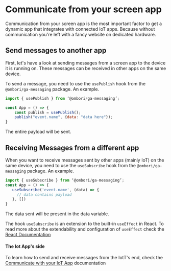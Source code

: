 # Communicate from your screen app

Communication from your screen app is the most important factor to get a dynamic app that integrates with connected IoT apps. Because without communication you're left with a fancy website on dedicated hardware.

## Send messages to another app
First, let's have a look at sending messages from a screen app to the device it is running on. These messages can be received in other apps on the same device. 

To send a message, you need to use the `usePublish` hook from the `@ombori/ga-messaging` package. An example.

```javascript
import { usePublish } from ‘@ombori/ga-messaging’;

const App = () => {
    const publish = usePublish();
    publish("event.name", {data: "data here"}); 
}
```

The entire payload will be sent.

## Receiving Messages from a different app
When you want to receive messages sent by other apps (mainly IoT) on the same device, you need to use the `useSubscribe` hook from the `@ombori/ga-messaging` package. An example.

```javascript
import { useSubscribe } from ‘@ombori/ga-messaging’;
const App = () => {
   useSubscribe('event.name', (data) => {
     // data contains payload
   }, [])
}
```

The data sent will be present in the data variable. 

The hook `useSubscribe` is an extension to the built-in `useEffect` in React. To read more about the extendability and configuration of `useEffect` check the [React Documentation](https://reactjs.org/docs/hooks-reference.html#useeffect)

#### The Iot App's side
To learn how to send and receive messages from the IotT's end, check the [Communicate with your IoT App](/development/iot/communication.md) documentation